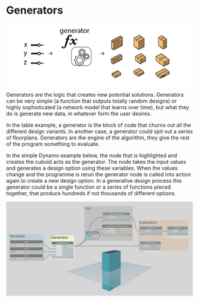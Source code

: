 # Generators

![](../../.gitbook/assets/generators1%20%282%29.png)

Generators are the logic that creates new potential solutions. Generators can be very simple \(a function that outputs totally random designs\) or highly sophisticated \(a network model that learns over time\), but what they do is generate new data, in whatever form the user desires.

In the table example, a generator is the block of code that churns out all the different design variants. In another case, a generator could spit out a series of floorplans. Generators are the engine of the algorithm, they give the rest of the program something to evaluate.

In the simple Dynamo example below, the node that is highlighted and creates the cuboid acts as the generator. The node takes the input values and generates a design option using these variables. When the values change and the programme is rerun the generator node is called into action again to create a new design option. In a generative design process this generator could be a single function or a series of functions pieced together, that produce hundreds if not thousands of different options.

![](../../.gitbook/assets/generators2%20%282%29.png)

